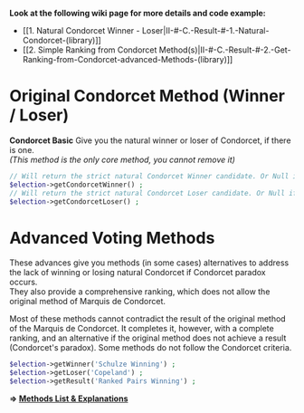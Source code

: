 **Look at the following wiki page for more details and code example:**
* [[1. Natural Condorcet Winner - Loser|II-#-C.-Result-#-1.-Natural-Condorcet-(library)]]
* [[2. Simple Ranking from Condorcet Method(s)|II-#-C.-Result-#-2.-Get-Ranking-from-Condorcet-advanced-Methods-(library)]]

# Original Condorcet Method (Winner / Loser)

**Condorcet Basic** Give you the natural winner or loser of Condorcet, if there is one.  
*(This method is the only core method, you cannot remove it)*

```php
// Will return the strict natural Condorcet Winner candidate. Or Null if there is not.
$election->getCondorcetWinner() ; 
// Will return the strict natural Condorcet Loser candidate. Or Null if there is not.
$election->getCondorcetLoser() ;
```

# Advanced Voting Methods

These advances give you methods (in some cases) alternatives to address the lack of winning or losing natural Condorcet if Condorcet paradox occurs.   
They also provide a comprehensive ranking, which does not allow the original method of Marquis de Condorcet.  

Most of these methods cannot contradict the result of the original method of the Marquis de Condorcet. It completes it, however, with a complete ranking, and an alternative if the original method does not achieve a result (Condorcet's paradox).
Some methods do not follow the Condorcet criteria.

```php
$election->getWinner('Schulze Winning') ; 
$election->getLoser('Copeland') ;
$election->getResult('Ranked Pairs Winning') ;
```

**=> [Methods List & Explanations](https://github.com/julien-boudry/Condorcet/blob/master/VOTING_METHODS.md)**